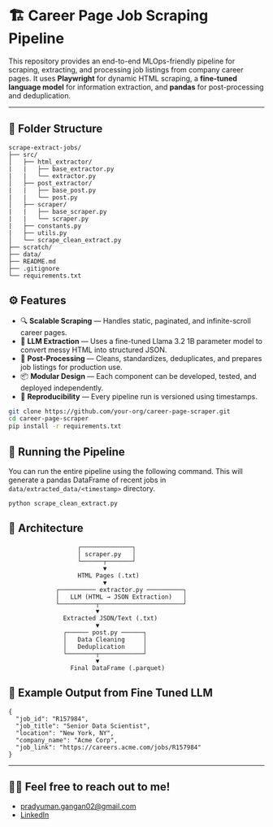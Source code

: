 # 🏗️ Career Page Job Scraping Pipeline

This repository provides an end-to-end MLOps-friendly pipeline for scraping, extracting, and processing job listings from company career pages. It uses **Playwright** for dynamic HTML scraping, a **fine-tuned language model** for information extraction, and **pandas** for post-processing and deduplication.  

---

## 📂 Folder Structure

```
scrape-extract-jobs/
├── src/
│   ├── html_extractor/
|   |   ├── base_extractor.py
|   |   └── extractor.py
│   ├── post_extractor/
|   |   ├── base_post.py
|   |   └── post.py
│   ├── scraper/
|   |   ├── base_scraper.py
|   |   └── scraper.py
|   ├── constants.py
|   ├── utils.py
│   └── scrape_clean_extract.py
├── scratch/
├── data/
├── README.md
├── .gitignore
└── requirements.txt
```

## ⚙️ Features

- 🔍 **Scalable Scraping** — Handles static, paginated, and infinite-scroll career pages.
- 🤖 **LLM Extraction** — Uses a fine-tuned Llama 3.2 1B parameter model to convert messy HTML into structured JSON.
- 🧹 **Post-Processing** — Cleans, standardizes, deduplicates, and prepares job listings for production use.
- 📦 **Modular Design** — Each component can be developed, tested, and deployed independently.
- 🧪 **Reproducibility** — Every pipeline run is versioned using timestamps.

```bash
git clone https://github.com/your-org/career-page-scraper.git
cd career-page-scraper
pip install -r requirements.txt
```

## 🏃 Running the Pipeline

You can run the entire pipeline using the following command. This will generate a pandas DataFrame of recent jobs in `data/extracted_data/<timestamp>` directory.

```
python scrape_clean_extract.py
```


## 🧠 Architecture

```
                   ┌──────────────┐
                   │ scraper.py   │
                   └──────┬───────┘
                          ▼
                   HTML Pages (.txt)
                          ▼
             ┌────────── extractor.py ──────────┐
             │   LLM (HTML → JSON Extraction)   │
             └──────────┬───────────────────────┘
                        ▼
               Extracted JSON/Text (.txt)
                        ▼
               ┌────── post.py ──────┐
               │   Data Cleaning     │
               │   Deduplication     │
               └────────┬────────────┘
                        ▼
                 Final DataFrame (.parquet)
```

## 🧪 Example Output from Fine Tuned LLM

```
{
  "job_id": "R157984",
  "job_title": "Senior Data Scientist",
  "location": "New York, NY",
  "company_name": "Acme Corp",
  "job_link": "https://careers.acme.com/jobs/R157984"
}
```


---

## 🙋‍♂️ Feel free to reach out to me!
- pradyuman.gangan02@gmail.com
- [LinkedIn](https://www.linkedin.com/in/pradyumangangan/)
